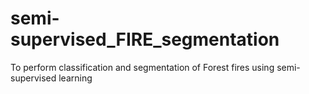 # semi-supervised_FIRE_segmentation
To perform classification and segmentation of Forest fires using semi-supervised learning
